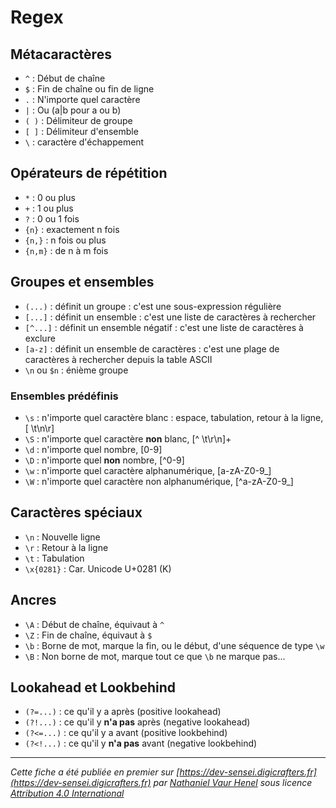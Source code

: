 # Regex

## Métacaractères

- `^` : Début de chaîne
- `$` : Fin de chaîne ou fin de ligne
- `.` : N'importe quel caractère
- `|` : Ou (a|b pour a ou b)
- `( )` : Délimiteur de groupe
- `[ ]` : Délimiteur d'ensemble
- <code>\\</code> : caractère d'échappement

## Opérateurs de répétition

- `*` : 0 ou plus
- `+` : 1 ou plus
- `?` : 0 ou 1 fois
- `{n}` : exactement n fois
- `{n,}` : n fois ou plus
- `{n,m}` : de n à m fois

## Groupes et ensembles

- `(...)` : définit un groupe : c'est une sous-expression régulière
- `[...]` : définit un ensemble : c'est une liste de caractères à rechercher
- `[^...]` : définit un ensemble négatif : c'est une liste de caractères à exclure
- `[a-z]` : définit un ensemble de caractères : c'est une plage de caractères à rechercher depuis la table ASCII
- `\n` ou `$n` : énième groupe


### Ensembles prédéfinis

- `\s` : n'importe quel caractère blanc : espace, tabulation, retour à la ligne, [ \t\n\r]
- `\S` : n'importe quel caractère **non** blanc, [^ \t\r\n]+
- `\d` : n'importe quel nombre, [0-9]
- `\D` : n'importe quel **non** nombre, [^0-9]
- `\w` : n'importe quel caractère alphanumérique, [a-zA-Z0-9_]
- `\W` : n'importe quel caractère non alphanumérique, [^a-zA-Z0-9_]

## Caractères spéciaux

- `\n` : Nouvelle ligne
- `\r` : Retour à la ligne
- `\t` : Tabulation
- `\x{0281}` : Car. Unicode U+0281 (K)

## Ancres

- `\A` : Début de chaîne, équivaut à `^`
- `\Z` : Fin de chaîne, équivaut à `$`
- `\b` : Borne de mot, marque la fin, ou le début, d'une séquence de type `\w`
- `\B` : Non borne de mot, marque tout ce que `\b` ne marque pas...

## Lookahead et Lookbehind

- `(?=...)` : ce qu'il y a après (positive lookahead)
- `(?!...)` : ce qu'il y **n'a pas** après (negative lookahead)
- `(?<=...)` : ce qu'il y a avant (positive lookbehind)
- `(?<!...)` : ce qu'il y **n'a pas** avant (negative lookbehind)

---

_Cette fiche a été publiée en premier sur [https://dev-sensei.digicrafters.fr](https://dev-sensei.digicrafters.fr) par [Nathaniel Vaur Henel](https://dev-sensei.digicrafters.fr/crafters/nathaniel-vaur-henel) sous licence [Attribution 4.0 International](https://creativecommons.org/licenses/by/4.0/)_
